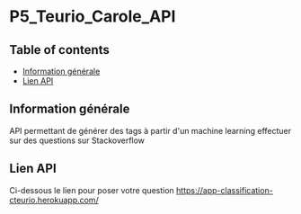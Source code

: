 # P5_Teurio_Carole_API

## Table of contents
* [Information générale](#general-info)
* [Lien API](#api)

## <span id="general-info">Information générale</span>
API permettant de générer des tags à partir d'un machine learning effectuer sur  des questions sur Stackoverflow

## <span id="api">Lien API</span>
Ci-dessous le lien pour poser votre question
https://app-classification-cteurio.herokuapp.com/
